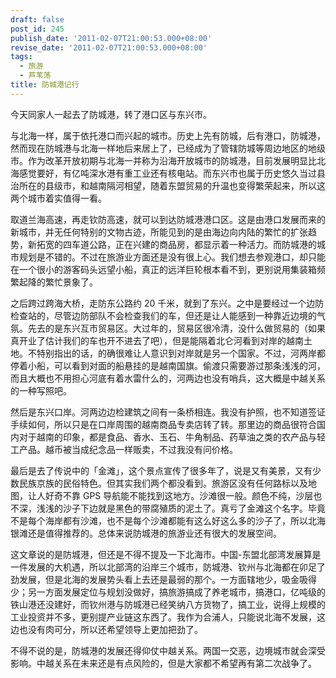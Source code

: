 ```yaml
---
draft: false
post_id: 245
publish_date: '2011-02-07T21:00:53.000+08:00'
revise_date: '2011-02-07T21:00:53.000+08:00'
tags:
  - 旅游
  - 芦苇荡
title: 防城港记行
---
```


今天同家人一起去了防城港，转了港口区与东兴市。

与北海一样，属于依托港口而兴起的城市。历史上先有防城，后有港口，防城港，然而现在防城港与北海一样地后来居上了，已经成为了管辖防城等周边地区的地级市。作为改革开放初期与北海一并称为沿海开放城市的防城港，目前发展明显比北海感觉要好，有亿吨深水港有重工业还有核电站。而东兴市也属于历史悠久当过县治所在的县级市，和越南隔河相望，随着东盟贸易的升温也变得繁荣起来，所以这两个城市着实值得一看。

取道兰海高速，再走钦防高速，就可以到达防城港港口区。这是由港口发展而来的新城市，并无任何特别的文物古迹，所能见到的是由海边向内陆的繁忙的扩张趋势，新拓宽的四车道公路，正在兴建的商品房，都显示着一种活力。而防城港的城市规划是不错的。不过在旅游业方面还是没有很上心。我们想去参观港口，却只能在一个很小的游客码头远望小船，真正的远洋巨轮根本看不到，更别说用集装箱频繁起降的繁忙景象了。

之后跨过跨海大桥，走防东公路约 20 千米，就到了东兴。之中是要经过一个边防检查站的，尽管边防部队不会检查我们的车，但还是让人能感到一种靠近边境的气氛。先去的是东兴互市贸易区。大过年的，贸易区很冷清，没什么做贸易的（如果真开业了估计我们的车也开不进去了吧），但是能隔着北仑河看到对岸的越南土地。不特别指出的话，的确很难让人意识到对岸就是另一个国家。不过，河两岸都停着小船，可以看到对面的船悬挂的是越南国旗。偷渡只需要游过那条浅浅的河，而且大概也不用担心河底有着水雷什么的，河两边也没有哨兵，这大概是中越关系的一种写照吧。

然后是东兴口岸。河两边边检建筑之间有一条桥相连。我没有护照，也不知道签证手续如何，所以只是在口岸周围的越南商品专卖店转了转。那里边的商品很符合国内对于越南的印象，都是食品、香水、玉石、牛角制品、药草油之类的农产品与轻工产品。越币被当成纪念品一样贩卖，不过我没有问价格。

最后是去了传说中的「金滩」，这个景点宣传了很多年了，说是又有美景，又有少数民族京族的民俗特色。但其实我们两个都没看到。旅游区没有任何路标以及地图，让人好奇不靠 GPS 导航能不能找到这地方。沙滩很一般。颜色不纯，沙层也不深，浅浅的沙子下边就是黑色的带腐殖质的泥土了。真亏了金滩这个名字。毕竟不是每个海岸都有沙滩，也不是每个沙滩都能有这么好这么多的沙子了，所以北海银滩还是值得推荐的。总体来说防城港的旅游业还有很大的发展空间。

这文章说的是防城港，但还是不得不提及一下北海市。中国-东盟北部湾发展算是一件发展的大机遇，所以北部湾的沿岸三个城市，防城港、钦州与北海都在卯足了劲发展，但是北海的发展势头看上去还是最弱的那个。一方面辖地少，吸金吸得少；另一方面发展定位与规划没做好，搞旅游搞成了养老城市，搞港口，亿吨级的铁山港还没建好，而钦州港与防城港已经笑纳八方货物了，搞工业，说得上规模的工业投资并不多，更别提产业链这东西了。我作为合浦人，只能说北海不发展，这边也没有肉可分，所以还希望领导上更加把劲了。

不得不说的是，防城港的发展还得仰仗中越关系。两国一交恶，边境城市就会深受影响。中越关系在未来还是有点风险的，但是大家都不希望再有第二次战争了。
